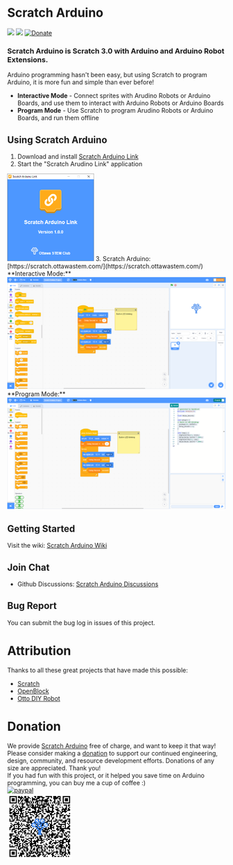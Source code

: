 # Scratch Arduino
[![](https://github.com/OttawaSTEM/scratch-arduino-gui/actions/workflows/release.yml/badge.svg?branch=main)](https://github.com/OttawaSTEM/scratch-arduino-gui/actions/workflows/release.yml)
![](https://img.shields.io/github/license/ottawastem/scratch-arduino-gui)
[![Donate](https://img.shields.io/badge/Donate-PayPal-green.svg)](https://www.paypal.com/donate?business=X555FJZS5QCMA&no_recurring=0&item_name=Scratch+Arduino&currency_code=USD)

### Scratch Arduino is Scratch 3.0 with Arduino and Arduino Robot Extensions.
Arduino programming hasn't been easy, but using Scratch to program Arduino, it is more fun and simple than ever before!
* **Interactive Mode** - Connect sprites with Arudino Robots or Arduino Boards, and use them to interact with Arduino Robots or Arduino Boards
* **Program Mode** - Use Scratch to program Arudino Robots or Arduino Boards, and run them offline

## Using Scratch Arduino
1. Download and install [Scratch Arduino Link](https://github.com/OttawaSTEM/scratch-arduino-link/releases/latest/)
2. Start the "Scratch Arudino Link" application  
<img src="docs/scratch-arduino-link.png" style="width:200px;height:auto;"/>  
3. Scratch Arduino: [https://scratch.ottawastem.com/](https://scratch.ottawastem.com/)  
**Interactive Mode:**
<img src="docs/screenshoot-interactive.png"/>
**Program Mode:**
<img src="docs/screenshoot-program.png"/>

## Getting Started
Visit the wiki: [Scratch Arduino Wiki](https://github.com/OttawaSTEM/scratch-arduino-gui/wiki)

## Join Chat
- Github Discussions: [Scratch Arduino Discussions](https://github.com/OttawaSTEM/scratch-arduino-gui/discussions)

## Bug Report
You can submit the bug log in issues of this project.

# Attribution
Thanks to all these great projects that have made this possible:
* [Scratch](https://github.com/LLK/scratch-gui)
* [OpenBlock](https://github.com/openblockcc)
* [Otto DIY Robot](https://github.com/OttoDIY/OttoDIYLib)

# Donation
We provide [Scratch Arduino](https://scratch.ottawastem.com) free of charge, and want to keep it that way! Please consider making a [donation](https://www.paypal.com/donate?business=X555FJZS5QCMA&no_recurring=0&item_name=Scratch+Arduino&currency_code=USD) to support our continued engineering, design, community, and resource development efforts. Donations of any size are appreciated. Thank you!  
If you had fun with this project, or it helped you save time on Arduino programming, you can buy me a cup of coffee :)  
[![paypal](https://www.paypalobjects.com/en_US/i/btn/btn_donateCC_LG.gif)](https://www.paypal.com/donate?business=X555FJZS5QCMA&no_recurring=0&item_name=Scratch+Arduino&currency_code=USD)  
<img src="docs/paypal-donation.png" width="150px" height="auto"/>
